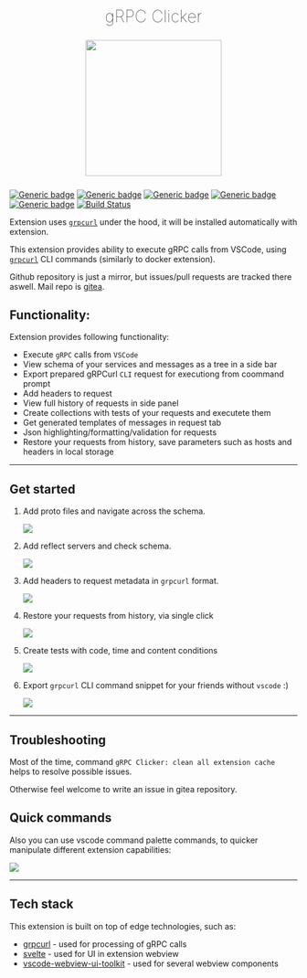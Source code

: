 <h2 align="center" style="font-weight: lighter; font-size: 29px">gRPC Clicker</h2>

<p align="center">
<img align="center" style="padding-left: 10px; padding-right: 10px; padding-bottom: 10px;" width="238px" height="238px" src="https://dancheg97.ru/dancheg97/grpclicker_vscode/raw/branch/main/images/logo.png" /> 
</p>

[![Generic badge](https://img.shields.io/badge/LICENSE-MIT-orange.svg)](https://dancheg97.ru/dancheg97/grpclicker_vscode/src/branch/main/LICENSE)
[![Generic badge](https://img.shields.io/badge/GITEA-REPO-red.svg)](https://dancheg97.ru/dancheg97/grpclicker_vscode)
[![Generic badge](https://img.shields.io/badge/GITHUB-REPO-white.svg)](https://github.com/dancheg97/grpclicker_vscode)
[![Generic badge](https://img.shields.io/badge/VSCode-marketplace-blue.svg)](https://marketplace.visualstudio.com/items?itemName=Dancheg97.grpc-clicker)
[![Generic badge](https://img.shields.io/badge/Changelog-v1.0.7-cyan.svg)](https://dancheg97.ru/dancheg97/grpclicker_vscode/src/branch/main/CHANGELOG.md)
[![Build Status](https://drone.dancheg97.ru/api/badges/dancheg97/grpclicker_vscode/status.svg)](https://drone.dancheg97.ru/dancheg97/grpclicker_vscode)

Extension uses [`grpcurl`](https://github.com/fullstorydev/grpcurl) under the hood, it will be installed automatically with extension.

This extension provides ability to execute gRPC calls from VSCode, using [`grpcurl`](https://github.com/fullstorydev/grpcurl) CLI commands (similarly to docker extension).

Github repository is just a mirror, but issues/pull requests are tracked there aswell. Mail repo is [gitea](https://dancheg97.ru/dancheg97/grpclicker_vscode).

## Functionality:

Extension provides following functionality:

- Execute `gRPC` calls from `VSCode`
- View schema of your services and messages as a tree in a side bar
- Export prepared gRPCurl `CLI` request for executiong from coommand prompt
- Add headers to request
- View full history of requests in side panel
- Create collections with tests of your requests and executete them
- Get generated templates of messages in request tab
- Json highlighting/formatting/validation for requests
- Restore your requests from history, save parameters such as hosts and headers in local storage

---

## Get started

1. Add proto files and navigate across the schema.
   <p align="left"><img src="https://dancheg97.ru/dancheg97/grpclicker_vscode/raw/branch/main/docs/proto.gif" ></p>
2. Add reflect servers and check schema.
   <p align="left"><img src="https://dancheg97.ru/dancheg97/grpclicker_vscode/raw/branch/main/docs/reflect.gif" ></p>
3. Add headers to request metadata in `grpcurl` format.
   <p align="left"><img src="https://dancheg97.ru/dancheg97/grpclicker_vscode/raw/branch/main/docs/headers.gif" ></p>
4. Restore your requests from history, via single click
   <p align="left"><img src="https://dancheg97.ru/dancheg97/grpclicker_vscode/raw/branch/main/docs/history.gif" ></p>
5. Create tests with code, time and content conditions
   <p align="left"><img src="https://dancheg97.ru/dancheg97/grpclicker_vscode/raw/branch/main/docs/test.gif" ></p>
6. Export `grpcurl` CLI command snippet for your friends without `vscode` :)
   <p align="left"><img src="https://dancheg97.ru/dancheg97/grpclicker_vscode/raw/branch/main/docs/snippet.gif" ></p>

---

## Troubleshooting

Most of the time, command `gRPC Clicker: clean all extension cache` helps to
resolve possible issues.

Otherwise feel welcome to write an issue in gitea repository.

## Quick commands

Also you can use vscode command palette commands, to quicker manipulate
different extension capabilities:

![](https://dancheg97.ru/dancheg97/grpclicker_vscode/raw/branch/main/docs/commands.png)

---

## Tech stack

This extension is built on top of edge technologies, such as:

- [grpcurl](https://github.com/fullstorydev/grpcurl) - used for processing of gRPC calls
- [svelte](https://svelte.dev/) - used for UI in extension webview
- [vscode-webview-ui-toolkit](https://github.com/microsoft/vscode-webview-ui-toolkit) - used for several webview components

<!--
https://marketplace.visualstudio.com/manage/publishers/dancheg97
-->

